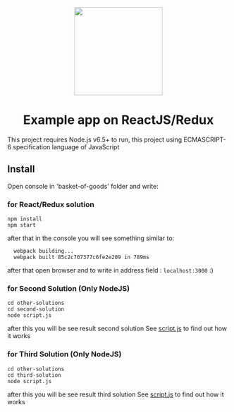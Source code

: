 <div align="center">
  <a href="https://github.com/webpack/webpack">
    <img width="200" height="200"
      src="https://webpack.js.org/assets/icon-square-big.svg">
  </a>
  <h1>Example app on ReactJS/Redux</h1>
</div>

This project requires Node.js v6.5+ to run, this project using ECMASCRIPT-6 specification language of JavaScript
## Install ##

Open console in 'basket-of-goods' folder and write:

### for React/Redux solution ###
```
npm install
npm start
```
  after that in the console you will see something similar to:
````
  webpack building...
  webpack built 85c2c707377c6fe2e209 in 789ms
````
  after that open browser and to write in address field :  ``localhost:3000`` :)
  

### for Second Solution (Only NodeJS) ###
```
cd other-solutions
cd second-solution
node script.js
```
after this you will be see result second solution
See [script.js](https://github.com/truefunrun/basket-of-goods/blob/master/other-solutions/second-solution/script.js) to find out how it works

### for Third Solution (Only NodeJS) ###
```
cd other-solutions
cd third-solution
node script.js
```
after this you will be see result third solution
See [script.js](https://github.com/truefunrun/basket-of-goods/blob/master/other-solutions/third-solution/script.js) to find out how it works
